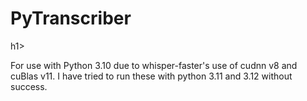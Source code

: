 <h1><stong>PyTranscriber</strong></stong></h1>h1><br>

For use with Python 3.10 due to whisper-faster's use of cudnn v8 and cuBlas v11. I have tried to run these with python 3.11 and 3.12 without success.<br>


